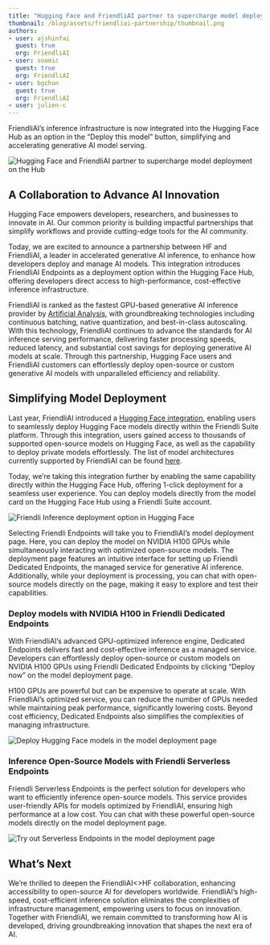 ```yaml
---
title: "Hugging Face and FriendliAI partner to supercharge model deployment on the Hub"
thumbnail: /blog/assets/friendliai-partnership/thumbnail.png
authors:
- user: ajshinfai
  guest: true
  org: FriendliAI
- user: soomic
  guest: true
  org: FriendliAI
- user: bgchun
  guest: true
  org: FriendliAI
- user: julien-c
---
```


FriendliAI’s inference infrastructure is now integrated into the Hugging Face Hub as an option in the “Deploy this model” button, simplifying and accelerating generative AI model serving.

![Hugging Face and FriendliAI partner to supercharge model deployment on the Hub](/blog/assets/friendliai-partnership/thumbnail.png)

## A Collaboration to Advance AI Innovation

Hugging Face empowers developers, researchers, and businesses to innovate in AI. Our common priority is building impactful partnerships that simplify workflows and provide cutting-edge tools for the AI community.

Today, we are excited to announce a partnership between HF and FriendliAI, a leader in accelerated generative AI inference, to enhance how developers deploy and manage AI models. This integration introduces FriendliAI Endpoints as a deployment option within the Hugging Face Hub, offering developers direct access to high-performance, cost-effective inference infrastructure.

FriendliAI is ranked as the fastest GPU-based generative AI inference provider by [Artificial Analysis](https://huggingface.co/ArtificialAnalysis), with groundbreaking technologies including continuous batching, native quantization, and best-in-class autoscaling. With this technology, FriendliAI continues to advance the standards for AI inference serving performance, delivering faster processing speeds, reduced latency, and substantial cost savings for deploying generative AI models at scale. Through this partnership, Hugging Face users and FriendliAI customers can effortlessly deploy open-source or custom generative AI models with unparalleled efficiency and reliability.

## Simplifying Model Deployment

Last year, FriendliAI introduced a [Hugging Face integration](https://friendli.ai/docs/guides/dedicated_endpoints/huggingface_tutorial), enabling users to seamlessly deploy Hugging Face models directly within the Friendli Suite platform. Through this integration, users gained access to thousands of supported open-source models on Hugging Face, as well as the capability to deploy private models effortlessly. The list of model architectures currently supported by FriendliAI can be found [here](https://friendli.ai/models).

Today, we’re taking this integration further by enabling the same capability directly within the Hugging Face Hub, offering 1-click deployment for a seamless user experience. You can deploy models directly from the model card on the Hugging Face Hub using a Friendli Suite account. 

![Friendli Inference deployment option in Hugging Face](https://huggingface.co/datasets/FriendliAI/documentation-images/resolve/main/friendliai-partnership/deployment-option.png)

Selecting Friendli Endpoints will take you to FriendliAI’s model deployment page. Here, you can deploy the model on NVIDIA H100 GPUs while simultaneously interacting with optimized open-source models. The deployment page features an intuitive interface for setting up Friendli Dedicated Endpoints, the managed service for generative AI inference. Additionally, while your deployment is processing, you can chat with open-source models directly on the page, making it easy to explore and test their capabilities.

### Deploy models with NVIDIA H100 in Friendli Dedicated Endpoints

With FriendliAI’s advanced GPU-optimized inference engine, Dedicated Endpoints delivers fast and cost-effective inference as a managed service. Developers can effortlessly deploy open-source or custom models on NVIDIA H100 GPUs using Friendli Dedicated Endpoints by clicking “Deploy now” on the model deployment page.

H100 GPUs are powerful but can be expensive to operate at scale. With FriendliAI’s optimized service, you can reduce the number of GPUs needed while maintaining peak performance, significantly lowering costs. Beyond cost efficiency, Dedicated Endpoints also simplifies the complexities of managing infrastructure. 

![Deploy Hugging Face models in the model deployment page](https://huggingface.co/datasets/FriendliAI/documentation-images/resolve/main/friendliai-partnership/deploy-model-status-fast.gif)

### Inference Open-Source Models with Friendli Serverless Endpoints
Friendli Serverless Endpoints is the perfect solution for developers who want to efficiently inference open-source models. This service provides user-friendly APIs for models optimized by FriendliAI, ensuring high performance at a low cost. You can chat with these powerful open-source models directly on the model deployment page.

![Try out Serverless Endpoints in the model deployment page](https://huggingface.co/datasets/FriendliAI/documentation-images/resolve/main/friendliai-partnership/deploy-model-surprise-me.gif)

## What’s Next
We’re thrilled to deepen the FriendliAI<>HF collaboration, enhancing accessibility to open-source AI for developers worldwide. FriendliAI’s high-speed, cost-efficient inference solution eliminates the complexities of infrastructure management, empowering users to focus on innovation. Together with FriendliAI, we remain committed to transforming how AI is developed, driving groundbreaking innovation that shapes the next era of AI.
